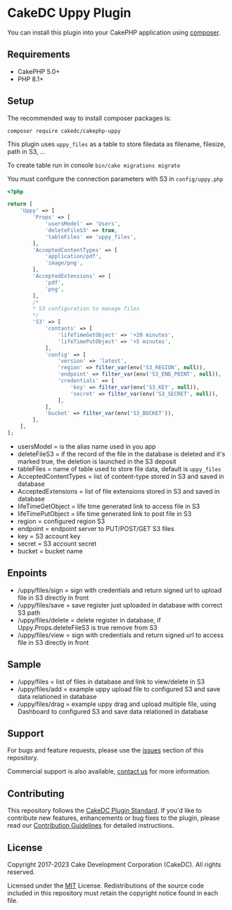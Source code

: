 CakeDC Uppy Plugin
======================

You can install this plugin into your CakePHP application using [composer](https://getcomposer.org).

Requirements
------------

* CakePHP 5.0+
* PHP 8.1+


Setup
-----

The recommended way to install composer packages is:

`composer require cakedc/cakephp-uppy`

This plugin uses `uppy_files` as a table to store filedata as filename, filesize, path in S3, ...

To create table run in console `bin/cake migrations migrate`

You must configure the connection parameters with S3 in `config/uppy.php`

```php
<?php

return [
    'Uppy' => [
        'Props' => [
            'usersModel' => 'Users',
            'deleteFileS3' => true,
            'tableFiles' => 'uppy_files',
        ],
        'AcceptedContentTypes' => [
            'application/pdf',
            'image/png',
        ],
        'AcceptedExtensions' => [
            'pdf',
            'png',
        ],
        /*
        * S3 configuration to manage files
        */
        'S3' => [
            'contants' => [
                'lifeTimeGetObject' => '+20 minutes',
                'lifeTimePutObject' => '+5 minutes',
            ],
            'config' => [
                'version' => 'latest',
                'region' => filter_var(env('S3_REGION', null)),
                'endpoint' => filter_var(env('S3_END_POINT', null)),
                'credentials' => [
                    'key' => filter_var(env('S3_KEY', null)),
                    'secret' => filter_var(env('S3_SECRET', null)),
                ],
            ],
            'bucket' => filter_var(env('S3_BUCKET')),
        ],
    ],
];
```

- usersModel = is the alias name used in you app
- deleteFileS3 = if the record of the file in the database is deleted and it's marked true, the deletion is launched in the S3 deposit
- tableFiles = name of table used to store file data, default is `uppy_files`
- AcceptedContentTypes = list of content-type stored in S3 and saved in database
- AcceptedExtensions = list of file extensions stored in S3 and saved in database
- lifeTimeGetObject = life time generated link to access file in S3
- lifeTimePutObject = life time generated link to post file in S3
- region = configured region S3
- endpoint = endpoint server to PUT/POST/GET S3 files 
- key = S3 account key          
- secret = S3 account secret
- bucket = bucket name

Enpoints
-------

- /uppy/files/sign = sign with credentials and return signed url to upload file in S3 directly in front
- /uppy/files/save = save register just uploaded in database with correct S3 path
- /uppy/files/delete = delete register in database, if Uppy.Props.deleteFileS3 is true remove from S3
- /uppy/files/view = sign with credentials and return signed url to access file in S3 directly in front

Sample
-------

- /uppy/files = list of files in database and link to view/delete in S3
- /uppy/files/add = example uppy upload file to configured S3 and save data relationed in database
- /uppy/files/drag = example uppy drag and upload multiple file, using Dashboard to configured S3 and save data relationed in database


Support
-------

For bugs and feature requests, please use the [issues](https://github.com/cakedc/categories/issues) section of this repository.

Commercial support is also available, [contact us](https://www.cakedc.com/contact) for more information.

Contributing
------------

This repository follows the [CakeDC Plugin Standard](https://www.cakedc.com/plugin-standard). If you'd like to contribute new features, enhancements or bug fixes to the plugin, please read our [Contribution Guidelines](https://www.cakedc.com/contribution-guidelines) for detailed instructions.

License
-------

Copyright 2017-2023 Cake Development Corporation (CakeDC). All rights reserved.

Licensed under the [MIT](http://www.opensource.org/licenses/mit-license.php) License. Redistributions of the source code included in this repository must retain the copyright notice found in each file.


